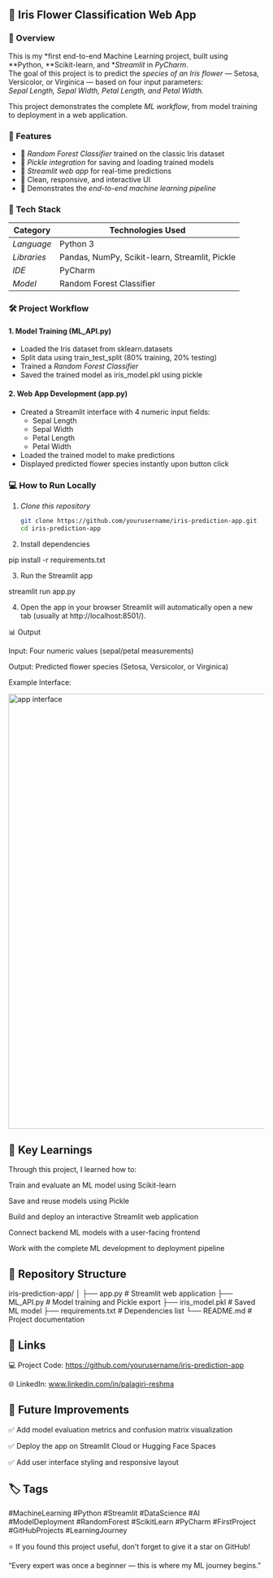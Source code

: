 ## 🌸 Iris Flower Classification Web App


### 🧠 Overview
This is my *first end-to-end Machine Learning project, built using **Python, **Scikit-learn, and **Streamlit* in *PyCharm*.  
The goal of this project is to predict the *species of an Iris flower* — Setosa, Versicolor, or Virginica — based on four input parameters:  
*Sepal Length, Sepal Width, Petal Length, and Petal Width.*

This project demonstrates the complete *ML workflow*, from model training to deployment in a web application.


### 🚀 Features
- 🔹 *Random Forest Classifier* trained on the classic Iris dataset  
- 🔹 *Pickle integration* for saving and loading trained models  
- 🔹 *Streamlit web app* for real-time predictions  
- 🔹 Clean, responsive, and interactive UI  
- 🔹 Demonstrates the *end-to-end machine learning pipeline*


### 🧩 Tech Stack
| Category | Technologies Used |
|-----------|------------------|
| *Language* | Python 3 |
| *Libraries* | Pandas, NumPy, Scikit-learn, Streamlit, Pickle |
| *IDE* | PyCharm |
| *Model* | Random Forest Classifier |


### 🛠 Project Workflow

#### **1. Model Training (ML_API.py)**
- Loaded the Iris dataset from sklearn.datasets
- Split data using train_test_split (80% training, 20% testing)
- Trained a *Random Forest Classifier*
- Saved the trained model as iris_model.pkl using pickle

#### **2. Web App Development (app.py)**
- Created a Streamlit interface with 4 numeric input fields:
  - Sepal Length  
  - Sepal Width  
  - Petal Length  
  - Petal Width  
- Loaded the trained model to make predictions
- Displayed predicted flower species instantly upon button click



### 💻 How to Run Locally

1. *Clone this repository*
   ```bash
   git clone https://github.com/yourusername/iris-prediction-app.git
   cd iris-prediction-app

2. Install dependencies

pip install -r requirements.txt


3. Run the Streamlit app

streamlit run app.py


4. Open the app in your browser
Streamlit will automatically open a new tab (usually at http://localhost:8501/).


📊 Output

Input: Four numeric values (sepal/petal measurements)

Output: Predicted flower species (Setosa, Versicolor, or Virginica)


Example Interface:

<img width="1223" height="856" alt="app interface" src="https://github.com/user-attachments/assets/63b58385-5c37-4d2a-8e7e-a3773eac0a0c" />


## 🧠 Key Learnings

Through this project, I learned how to:

Train and evaluate an ML model using Scikit-learn

Save and reuse models using Pickle

Build and deploy an interactive Streamlit web application

Connect backend ML models with a user-facing frontend

Work with the complete ML development to deployment pipeline


## 📁 Repository Structure

iris-prediction-app/
│
├── app.py                # Streamlit web application
├── ML_API.py             # Model training and Pickle export
├── iris_model.pkl        # Saved ML model
├── requirements.txt      # Dependencies list
└── README.md             # Project documentation


## 🔗 Links

💻 Project Code: https://github.com/yourusername/iris-prediction-app

🌐 LinkedIn: www.linkedin.com/in/palagiri-reshma


## 🏁 Future Improvements

✅ Add model evaluation metrics and confusion matrix visualization

✅ Deploy the app on Streamlit Cloud or Hugging Face Spaces

✅ Add user interface styling and responsive layout


## 🏷 Tags

#MachineLearning #Python #Streamlit #DataScience #AI #ModelDeployment #RandomForest #ScikitLearn #PyCharm #FirstProject #GitHubProjects #LearningJourney


⭐ If you found this project useful, don’t forget to give it a star on GitHub!

“Every expert was once a beginner — this is where my ML journey begins.”
